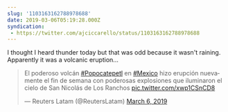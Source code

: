 ```yaml
---
slug: '1103163162788978688'
date: 2019-03-06T05:19:28.000Z
syndication:
 - https://twitter.com/ajciccarello/status/1103163162788978688
---
```


I thought I heard thunder today but that was odd because it wasn't raining. Apparently it was a volcanic eruption... <blockquote class="twitter-tweet"><p lang="es" dir="ltr">El poderoso volcán <a href="https://twitter.com/hashtag/Popocatepetl?src=hash&amp;ref_src=twsrc%5Etfw">#Popocatepetl</a> en <a href="https://twitter.com/hashtag/Mexico?src=hash&amp;ref_src=twsrc%5Etfw">#Mexico</a> hizo erupción nuevamente el fin de semana con poderosas explosiones que iluminaron el cielo de San Nicolás de Los Ranchos <a href="https://t.co/xwp1CSnCD8">pic.twitter.com/xwp1CSnCD8</a></p>&mdash; Reuters Latam (@ReutersLatam) <a href="https://twitter.com/ReutersLatam/status/1103124792587120640?ref_src=twsrc%5Etfw">March 6, 2019</a></blockquote>


<script async src="https://platform.twitter.com/widgets.js" charset="utf-8"></script>
